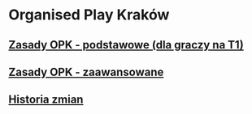 # Organised Play Kraków

## [Zasady OPK - podstawowe (dla graczy na T1)](basic_rules.md)

## [Zasady OPK - zaawansowane](advanced_rules.md)

## [Historia zmian](https://github.com/dnd-al-krk/zasady-opk/commits/master)
